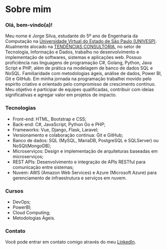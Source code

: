# Sobre mim

### Olá, bem-vindo(a)!

Meu nome é Jorge Silva, estudante do 5º ano de Engenharia da Computação na [Universidade Virtual do Estado de São Paulo (UNIVESP)](https://univesp.br/). Atualmente alocado na [TENDÊNCIAS CONSULTORIA](https://tendencias.com.br/), no setor de Tecnologia, Informação e Dados, trabalho no desenvolvimento e implementação de softwares, sistemas e aplicações web. Possuo proficiência nas linguagens de programação C#, Golang, Python, Java Script e PHP, além de prática na modelagem de banco de dados SQL e NoSQL. Familiaridade com metodologias ágeis, análise de dados, Power BI, Git e GitHub. Em minha jornada na programação trabalhei movido pelo espirito criativo e orientado pelo compromisso de crescimento contínuo. Meu objetivo é participar de equipes qualificadas, contribuir com ideias significativas e agregar valor em projetos de impacto.

### Tecnologias
* Front-end: HTML, Bootstrap e CSS;
* Back-end: C#, JavaScript, Python Go e PHP;
* Frameworks: Vue, Django, Flask, Laravel;
* Versionamento e colaboração continua: Git e GitHub;
* Banco de dados: SQL (MySQL, MariaDB, PostgreSQL e SQLServer) ou NoSQl(MongoDB);
* Microserviços: Design e implementação de arquiteturas baseadas em microserviços;
* REST APIs: Desenvolvimento e integração de APIs RESTful para comunicação entre sistemas;
* Nuvem: AWS (Amazon Web Services) e Azure (Microsoft Azure) para gerenciamento de infraestrutura e serviços em nuvem.

### Cursos
* DevOps;
* PowerBI;
* Cloud Computing;
* Metodologias Ágeis.

### Contato
Você pode entrar em contato comigo através do meu [LinkedIn](https://www.linkedin.com/in/jorge-silvva/).
